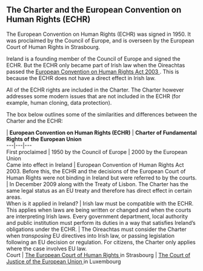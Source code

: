 ##  The Charter and the European Convention on Human Rights (ECHR)

The European Convention on Human Rights (ECHR) was signed in 1950. It was
proclaimed by the Council of Europe, and is overseen by the European Court of
Human Rights in Strasbourg.

Ireland is a founding member of the Council of Europe and signed the ECHR. But
the ECHR only became part of Irish law when the Oireachtas passed the [
European Convention on Human Rights Act 2003
](http://www.irishstatutebook.ie/eli/2003/act/20/enacted/en/print.html) . This
is because the ECHR does not have a direct effect in Irish law.

All of the ECHR rights are included in the Charter. The Charter however
addresses some modern issues that are not included in the ECHR (for example,
human cloning, data protection).

The box below outlines some of the similarities and differences between the
Charter and the ECHR:

|  **European Convention on Human Rights (ECHR)** |  **Charter of Fundamental Rights of the European Union**  
---|---|---  
First proclaimed  |  1950 by the Council of Europe  |  2000 by the European Union   
Came into effect in Ireland  |  European Convention of Human Rights Act 2003. Before this, the ECHR and the decisions of the European Court of Human Rights were not binding in Ireland but were referred to by the courts.  |  In December 2009 along with the Treaty of Lisbon. The Charter has the same legal status as an EU treaty and therefore has direct effect in certain areas.   
When is it applied in Ireland?  |  Irish law must be compatible with the ECHR. This applies when laws are being written or changed and when the courts are interpreting Irish laws.  Every government department, local authority and public institution must perform its duties in a way that satisfies Ireland’s obligations under the ECHR.  |  The Oireachtas must consider the Charter when _transposing_ EU directives into Irish law, or passing legislation following an EU decision or regulation.  For citizens, the Charter only applies where the case involves EU law.   
Court  |  [ The European Court of Human Rights ](https://echr.coe.int/Pages/home.aspx?p=home) in Strasbourg  |  [ The Court of Justice of the European Union ](https://europa.eu/european-union/about-eu/institutions-bodies/court-justice_en) in Luxembourg   
  